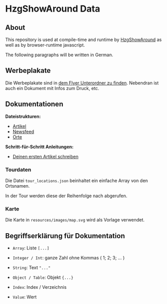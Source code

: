 # HzgShowAround Data

## About

This repository is used at compile-time and runtime by [HzgShowAround](https://github.com/nirokay/HzgShowAround) as well as by browser-runtime javascript.

The following paragraphs will be written in German.

## Werbeplakate

Die Werbeplakate sind in [dem Flyer Unterordner zu finden](./flyers). Nebendran ist auch ein Dokument mit Infos zum Druck, etc.

## Dokumentationen

**Dateistrukturen:**

* [Artikel](docs/articles.md)
* [Newsfeed](docs/news.md)
* [Orte](docs/locations.md)

**Schritt-für-Schritt Anleitungen:**

* [Deinen ersten Artikel schreiben](docs/wrting_first_article.md)

### Tourdaten

Die Datei `tour_locations.json` beinhaltet ein einfache Array von den Ortsnamen.

In der Tour werden diese der Reihenfolge nach abgerufen.

### Karte

Die Karte in `resources/images/map.svg` wird als Vorlage verwendet.

## Begriffserklärung für Dokumentation

* `Array`: Liste `[...]`

* `Integer / Int`: ganze Zahl ohne Kommas ( 1; 2; 3; ... )

* `String`: Text `"..."`

* `Object / Table`: Objekt `{...}`

* `Index`: Index / Verzeichnis

* `Value`: Wert
